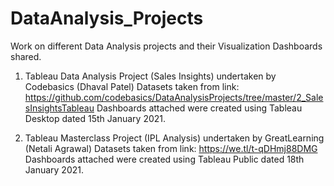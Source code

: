 # DataAnalysis_Projects
Work on different Data Analysis projects and their Visualization Dashboards shared.

1. Tableau Data Analysis Project (Sales Insights) undertaken by Codebasics (Dhaval Patel)
Datasets taken from link: https://github.com/codebasics/DataAnalysisProjects/tree/master/2_SalesInsightsTableau
Dashboards attached were created using Tableau Desktop dated 15th January 2021.

2. Tableau Masterclass Project (IPL Analysis) undertaken by GreatLearning (Netali Agrawal)
Datasets taken from link: https://we.tl/t-qDHmj88DMG
Dashboards attached were created using Tableau Public dated 18th January 2021.
